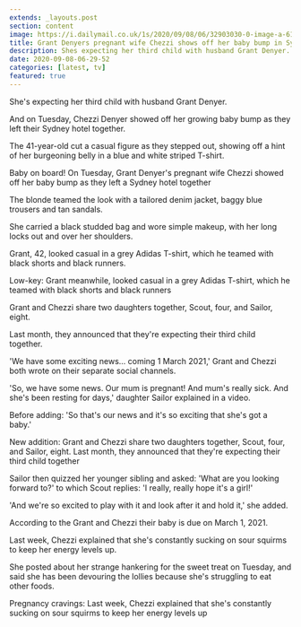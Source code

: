 ```yaml
---
extends: _layouts.post
section: content
image: https://i.dailymail.co.uk/1s/2020/09/08/06/32903030-0-image-a-61_1599542595218.jpg 
title: Grant Denyers pregnant wife Chezzi shows off her baby bump in Sydney 
description: Shes expecting her third child with husband Grant Denyer.  
date: 2020-09-08-06-29-52 
categories: [latest, tv] 
featured: true 
--- 
```

She's expecting her third child with husband Grant Denyer. 

And on Tuesday, Chezzi Denyer showed off her growing baby bump as they left their Sydney hotel together. 

The 41-year-old cut a casual figure as they stepped out, showing off a hint of her burgeoning belly in a blue and white striped T-shirt.

Baby on board! On Tuesday, Grant Denyer's pregnant wife Chezzi showed off her baby bump as they left a Sydney hotel together 

The blonde teamed the look with a tailored denim jacket, baggy blue trousers and tan sandals. 

She carried a black studded bag and wore simple makeup, with her long locks out and over her shoulders. 

Grant, 42, looked casual in a grey Adidas T-shirt, which he teamed with black shorts and black runners. 

Low-key: Grant meanwhile, looked casual in a grey Adidas T-shirt, which he teamed with black shorts and black runners

Grant and Chezzi share two daughters together, Scout, four, and Sailor, eight. 

Last month, they announced that they're expecting their third child together. 

'We have some exciting news... coming 1 March 2021,' Grant and Chezzi both wrote on their separate social channels. 

'So, we have some news. Our mum is pregnant! And mum's really sick. And she's been resting for days,' daughter Sailor explained in a video.

Before adding: 'So that's our news and it's so exciting that she's got a baby.'

New addition: Grant and Chezzi share two daughters together, Scout, four, and Sailor, eight. Last month, they announced that they're expecting their third child together

Sailor then quizzed her younger sibling and asked: 'What are you looking forward to?' to which Scout replies: 'I really, really hope it's a girl!' 

'And we're so excited to play with it and look after it and hold it,' she added.

According to the Grant and Chezzi their baby is due on March 1, 2021.

Last week, Chezzi explained that she's constantly sucking on sour squirms to keep her energy levels up. 

She posted about her strange hankering for the sweet treat on Tuesday, and said she has been devouring the lollies because she's struggling to eat other foods. 

Pregnancy cravings: Last week, Chezzi explained that she's constantly sucking on sour squirms to keep her energy levels up

